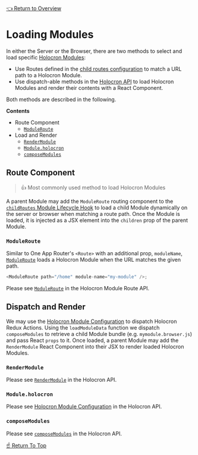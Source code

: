 [👈 Return to Overview](../README.md)

# Loading Modules

In either the Server or the Browser, there are two methods to select and load specific [Holocron Modules](../README.md#modules):
* Use Routes defined in the [child routes configuration](./Routing.md#routing) to match a URL path to a Holocron Module.
* Use dispatch-able methods in the [Holocron API](https://github.com/americanexpress/holocron/blob/master/packages/holocron/README.md) to load Holocron Modules and render their contents with a React Component.

Both methods are described in the following.

**Contents**
* Route Component
  * [`ModuleRoute`](#moduleroute)
* Load and Render
  * [`RenderModule`](#rendermodule)
  * [`Module.holocron`](#moduleholocron)
  * [`composeModules`](#composemodules)

## Route Component

> 👍 Most commonly used method to load Holocron Modules

A parent Module may add the `ModuleRoute` routing component to the [`childRoutes` Module Lifecycle Hook](./Routing.md) to load a child Module dynamically on the server or browser when matching a route path. Once the Module is loaded, it is injected as a JSX element into the `children` prop of the parent Module.

<!--ONE-DOCS path="https://cdn.jsdelivr.net/gh/americanexpress/holocron@master/packages/holocron-module-route/README.md" id="ModuleRoute" parentHeadingLevel="2" start-->

### `ModuleRoute`

Similar to One App Router's `<Route>` with an additional prop, `moduleName`, [`ModuleRoute`](https://github.com/americanexpress/holocron/tree/master/packages/holocron-module-route#moduleroute) loads
a Holocron Module when the URL matches the given path.

```js
<ModuleRoute path="/home" module-name="my-module" />;
```

Please see [`ModuleRoute`](https://github.com/americanexpress/holocron/tree/master/packages/holocron-module-route#-usage) in the Holocron Module Route API.

<!--ONE-DOCS end-->

## Dispatch and Render

We may use the [Holocron Module Configuration] to dispatch Holocron Redux Actions. Using the `loadModuleData` function  we dispatch `composeModules` to retrieve a child Module bundle (e.g. `mymodule.browser.js`) and pass React `props` to it. Once loaded, a parent Module may add the `RenderModule` React Component into their JSX to render loaded Holocron Modules.

<!--ONE-DOCS path="https://cdn.jsdelivr.net/gh/americanexpress/holocron@master/packages/holocron/README.md" id="RenderModule" parentHeadingLevel="2" start-->

### `RenderModule`

Please see [`RenderModule`](https://github.com/americanexpress/holocron/blob/master/packages/holocron/README.md#rendermodule) in the Holocron API.

<!--ONE-DOCS end-->

<!--ONE-DOCS path="https://cdn.jsdelivr.net/gh/americanexpress/holocron@master/packages/holocron/README.md" id="Module.holocron" parentHeaderLevel="2" start-->

### `Module.holocron`

Please see [Holocron Module Configuration] in the Holocron API.

<!--ONE-DOCS end-->

<!--ONE-DOCS path="https://cdn.jsdelivr.net/gh/americanexpress/holocron@master/packages/holocron/README.md" id="composeModules" parentHeadingLevel="2" start-->

### `composeModules`

Please see [`composeModules`](https://github.com/americanexpress/holocron/blob/master/packages/holocron/README.md#composemodules) in the Holocron API.

<!--ONE-DOCS end-->

[☝️ Return To Top](#loading-modules)

[Holocron Module Configuration]: https://github.com/americanexpress/holocron/blob/master/packages/holocron/README.md#holocron-module-configuration